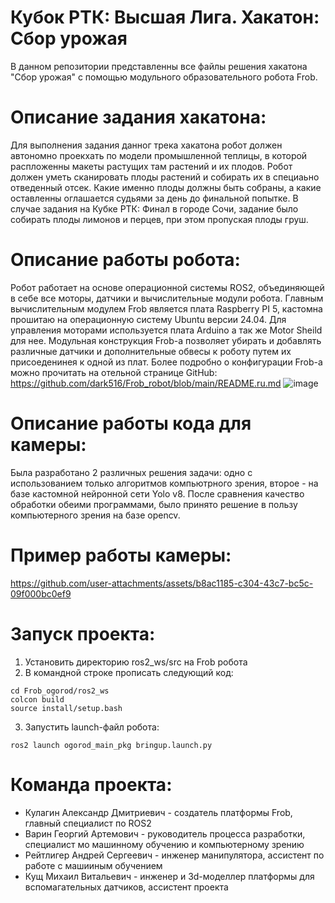 # Кубок РТК: Высшая Лига. Хакатон: Сбор урожая

В данном репозитории представленны все файлы решения хакатона "Сбор урожая" с помощью модульного образовательного робота Frob. 

# Описание задания хакатона: 
Для выполнения задания данног трека хакатона робот должен автономно проекхать по модели промышленной теплицы, в которой распложенны макеты растущих там растений и их плодов. Робот должен уметь сканировать плоды растений и собирать их в специаьно отведенный отсек. Какие именно плоды должны быть собраны, а какие оставленны оглашается судьями за день до финальной попытке.
В случае задания на Кубке РТК: Финал в городе Сочи, задание было собирать плоды лимонов и перцев, при этом пропуская плоды груш.

# Описание работы робота:
Робот работает на основе операционной системы ROS2, объединяющей в себе все моторы, датчики и вычислительные модули робота. Главным вычислительным модулем Frob является плата Raspberry PI 5, кастомна прошитаю на операционную систему Ubuntu версии 24.04. Для управления моторами используется плата Arduino а так же Motor Sheild для нее. Модульная конструкция Frob-а позволяет убирать и добавлять различные датчики и дополнительные обвесы к роботу путем их присоеденинея к одной из плат. Более подробно о конфигурации Frob-а можно прочитать на отельной странице GitHub: https://github.com/dark516/Frob_robot/blob/main/README.ru.md
![image](https://github.com/user-attachments/assets/f7bc9b53-95c8-4929-a2ce-141cf31d2f2c)


# Описание работы кода для камеры:
Была разработано 2 различных решения задачи: одно с использованием только алгоритмов компьютрного зрения, второе - на базе кастомной нейронной сети Yolo v8. После сравнения качество обработки обеими программами, было принято решение в пользу компьютерного зрения на базе opencv.

# Пример работы камеры:

https://github.com/user-attachments/assets/b8ac1185-c304-43c7-bc5c-09f000bc0ef9



# Запуск проекта:
1) Установить директорию ros2_ws/src на Frob робота
2) В командной строке прописать следующий код:
 ```
cd Frob_ogorod/ros2_ws
colcon build
source install/setup.bash
```
3) Запустить launch-файл робота:
```
ros2 launch ogorod_main_pkg bringup.launch.py
```


# Команда проекта:
* Кулагин Александр Дмитриевич - создатель платформы Frob, главный специалист по ROS2
* Варин Георгий Артемович - руководитель процесса разработки, специалист мо машинному обучению и компьютерному зрению
* Рейтлигер Андрей Сергеевич - инженер манипулятора, ассистент по работе с машииным обучением
* Кущ Михаил Витальевич - инженер и 3d-моделлер платформы для вспомагательных датчиков, ассистент проекта

